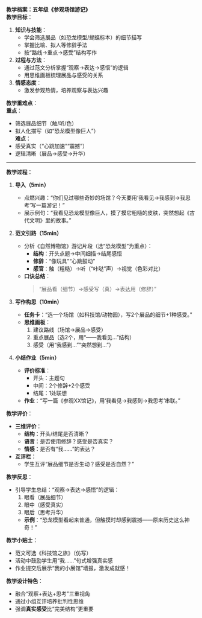 **教学档案：五年级《参观场馆游记》**  
**教学目标**：  
1. **知识与技能**：  
   - 学会筛选展品（如恐龙模型/蝴蝶标本）的细节描写  
   - 掌握比喻、拟人等修辞手法  
   - 按“路线→重点→感受”结构写作  
2. **过程与方法**：  
   - 通过范文分析掌握“观察→表达→感悟”的逻辑  
   - 用思维画板梳理展品与感受的关系  
3. **情感态度**：  
   - 激发参观热情，培养观察与表达兴趣  

**教学重难点**：  
**重点**：  
- 筛选展品细节（触/听/色）  
- 拟人化描写（如“恐龙模型像巨人”）  
**难点**：  
- 感受真实（“心跳加速”“震撼”）  
- 逻辑清晰（展品→感受→升华）  

---

**教学过程**：  

1. **导入（5min）**  
   - 点燃兴趣：“你们见过哪些奇妙的场馆？今天要用‘我看见→我感到→我思考’写一篇游记！”  
   - 展示例句：“我看见恐龙模型像巨人，摸了摸它粗糙的皮肤，突然想起《古代文明》里的故事。”  

2. **范文引路（15min）**  
   - 分析《自然博物馆》游记片段（选“恐龙模型”为重点）：  
     - **结构**：开头点题→中间细描→结尾感悟  
     - **修辞**：“像玩具”“心跳鼓动”  
     - **感官**：触（粗糙）→听（“咔哒”声）→视觉（色彩对比）  
   - **口诀总结**：  
     > “展品看（细节）→感受写（真）→表达用（修辞）”  

3. **写作构思（10min）**  
   - **任务卡**：“选一个场馆（如科技馆/动物园），写2个展品的细节+1种感受。”  
   - **思维画板**：  
     1. 建议路线（场馆→展品→感受）  
     2. 重点展品（选2个，用“——我看见…”结构）  
     3. 感受（用“我感到…”“突然想到…”）  

4. **小结作业（5min）**  
   - **评价标准**：  
     - 开头：主题句  
     - 中间：2个修辞+2个感受  
     - 结尾：1处联想  
   - **作业**：“写一篇《参观XX馆记》，用‘我看见→我感到→我思考’串联。”  

**教学评价**：  
- **三维评价**：  
  - **结构**：开头/结尾是否清晰？  
  - **语言**：是否使用修辞？感受是否真实？  
  - **情感**：是否有“我……”的表达？  
- **互评栏**：  
  - 学生互评“展品细节是否生动？感受是否自然？”  

**教学反思**：  
- 引导学生总结：“观察→表达→感悟”的逻辑：  
  1. 眼看（展品细节）  
  2. 眼中（感受真实）  
  3. 眼后（思考升华）  
  - **示例**：“恐龙模型看起来普通，但触摸时却感到震撼——原来历史这么神奇！”  

**教学小贴士**：  
- 范文可选《科技馆之旅》（仿写）  
- 活动中鼓励学生用“我……”句式增强真实感  
- 作业提交后展示“我的小展馆”墙报，激发成就感！  

**教学设计特色**：  
- 融合“观察+表达+思考”三重视角  
- 通过小组互评培养批判性思维  
- 强调**真实感受**比“完美结构”更重要 
